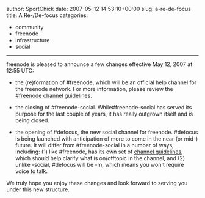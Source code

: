 author: SportChick
date: 2007-05-12 14:53:10+00:00
slug: a-re-de-focus
title: A Re-/De-focus
categories:
- community
- freenode
- infrastructure
- social
---

freenode is pleased to announce a few changes effective May 12, 2007 at 12:55 UTC:





	
  * the (re)formation of #freenode, which will be an official help channel for the freenode network.  For more information, please review the [#freenode channel guidelines](http://freenode.net/poundfreenode.shtml).


	
  * the   closing of #freenode-social.  While#freenode-social has served its purpose for the last couple of years, it has really outgrown itself and is being closed.


	
  * the opening of #defocus, the new social channel for freenode.  #defocus is being launched with anticipation of more to come in the near (or mid-) future. It will differ from #freenode-social in a number of ways, including: (1) like #freenode, has its own set of [channel guidelines](http://freenode.net/pounddefocus.shtml), which should help clarify what is on/offtopic in the channel, and (2) unlike -social, #defocus will be -m, which means you won't require voice to talk.




We truly hope you enjoy these changes and look forward to serving you under this new structure.
